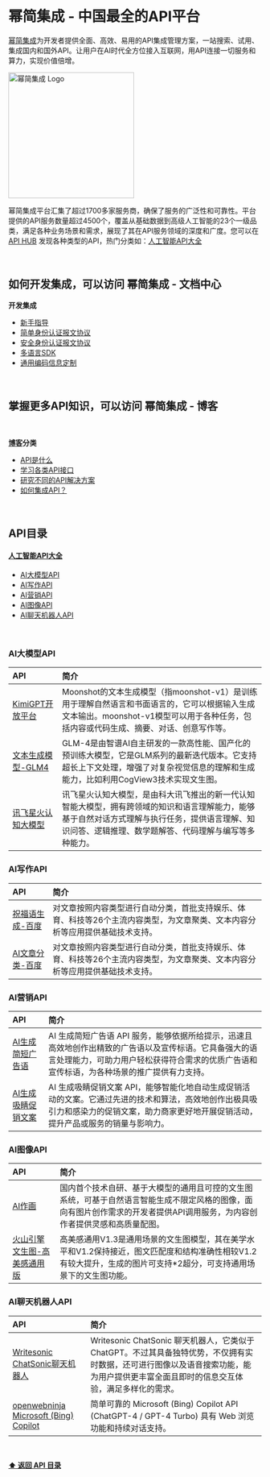 # 幂简集成 - 中国最全的API平台
[幂简集成](https://www.explinks.com)为开发者提供全面、高效、易用的API集成管理方案，一站搜索、试用、集成国内和国外API。让用户在AI时代全方位接入互联网，用API连接一切服务和算力，实现价值倍增。
<br >

<p>
    <a href="https://www.explinks.com">
        <div>
            <img src="https://github.com/Explinks/API-Resources/blob/main/image.png" width="250" alt="幂简集成 Logo" />
        </div>
    </a>
  </p>

幂简集成平台汇集了超过1700多家服务商，确保了服务的广泛性和可靠性。平台提供的API服务数量超过4500个，覆盖从基础数据到高级人工智能的23个一级品类，满足各种业务场景和需求，展现了其在API服务领域的深度和广度。您可以在 [API HUB](https://www.explinks.com/api) 发现各种类型的API，热门分类如：[人工智能API大全](#ai-api-directory)


<br >

## 如何开发集成，可以访问 幂简集成 - 文档中心

<strong>开发集成</strong>

* [新手指导](welcome.md)
* [简单身份认证报文协议](simple-auth.md)
* [安全身份认证报文协议](security-auth.md)
* [多语言SDK](sdk.md)
* [通用编码信息定制](common-code.md)


<br />

## 掌握更多API知识，可以访问 幂简集成 - 博客

<br >

<strong>[博客](https://www.explinks.com/blog)分类</strong>

* [API是什么](https://www.explinks.com/blog/category/api-concept)
* [学习各类API接口](https://www.explinks.com/blog/category/api-discovery)
* [研究不同的API解决方案](https://www.explinks.com/blog/category/api-solution)
* [如何集成API？](https://www.explinks.com/blog/category/api-integration)

<br />

## API目录


#### [人工智能API大全](https://www.explinks.com/bookmark/ai_api_nav) <a name="ai-api-directory" style="color: blue;"></a>


* [AI大模型API](#AI大模型API)
* [AI写作API](#AI写作API)
* [AI营销API](#AI营销API)
* [AI图像API](#AI图像API)
* [AI聊天机器人API](#AI聊天机器人API)


<br >

### AI大模型API
| API | 简介 |
|:---|:---|
| [KimiGPT开放平台](https://apihub.explinks.com/api/scd2024052813171effabb6) | Moonshot的文本生成模型（指moonshot-v1）是训练用于理解自然语言和书面语言的，它可以根据输入生成文本输出。moonshot-v1模型可以用于各种任务，包括内容或代码生成、摘要、对话、创意写作等。|
| [文本生成模型-GLM4](https://apihub.explinks.com/api/ai_model_glm_4) | GLM-4是由智谱AI自主研发的一款高性能、国产化的预训练大模型，它是GLM系列的最新迭代版本。它支持超长上下文处理，增强了对复杂视觉信息的理解和生成能力，比如利用CogView3技术实现文生图。|
| [讯飞星火认知大模型](https://apihub.explinks.com/api/scd20240419689019515653) | 讯飞星火认知大模型，是由科大讯飞推出的新一代认知智能大模型，拥有跨领域的知识和语言理解能力，能够基于自然对话方式理解与执行任务，提供语言理解、知识问答、逻辑推理、数学题解答、代码理解与编写等多种能力。|


### AI写作API
| API | 简介 |
|:---|:---|
| [祝福语生成-百度 ](https://apihub.explinks.com/api/scd2023122535472d70e202) | 对文章按照内容类型进行自动分类，首批支持娱乐、体育、科技等26个主流内容类型，为文章聚类、文本内容分析等应用提供基础技术支持。|
| [AI文章分类-百度 ](https://apihub.explinks.com/api/scd20240409300316e67354) | 对文章按照内容类型进行自动分类，首批支持娱乐、体育、科技等26个主流内容类型，为文章聚类、文本内容分析等应用提供基础技术支持。|


### AI营销API
| API | 简介 |
|:---|:---|
| [ AI生成简短广告语 ](https://apihub.explinks.com/api/ai_short_advertisement_slogan) | AI 生成简短广告语 API 服务，能够依据所给提示，迅速且高效地创作出精致的广告语以及宣传标语。它具备强大的语言处理能力，可助力用户轻松获得符合需求的优质广告语和宣传标语，为各种场景的推广提供有力支持。|
| [AI生成吸睛促销文案 ](https://apihub.explinks.com/api/ai_eye_catching_promotional) | AI 生成吸睛促销文案 API，能够智能化地自动生成促销活动的文案。它通过先进的技术和算法，高效地创作出极具吸引力和感染力的促销文案，助力商家更好地开展促销活动，提升产品或服务的销量与影响力。|


### AI图像API
| API | 简介 |
|:---|:---|
| [AI作画 ](https://apihub.explinks.com/api/scd2024041274211c54ec08) | 国内首个技术自研、基于大模型的通用且可控的文生图系统，可基于自然语言智能生成不限定风格的图像，面向有图片创作需求的开发者提供API调用服务，为内容创作者提供灵感和高质量配图。|
| [火山引擎文生图-高美感通用版 ](https://apihub.explinks.com/api/scd2024042460623aa6b739) | 高美感通用V1.3是通用场景的文生图模型，其在美学水平和V1.2保持接近，图文匹配度和结构准确性相较V1.2有较大提升，生成的图片可支持*2超分，可支持通用场景下的文生图功能。|


### AI聊天机器人API
| API | 简介 |
|:---|:---|
| [Writesonic ChatSonic聊天机器人](https://www.explinks.com/api/scd20240425270209ebce86) |  Writesonic ChatSonic 聊天机器人，它类似于 ChatGPT。不过其具备独特优势，不仅拥有实时数据，还可进行图像以及语音搜索功能，能为用户提供更丰富全面且即时的信息交互体验，满足多样化的需求。|
| [openwebninja Microsoft (Bing) Copilot ](https://www.explinks.com/api/scd20240425154009ebcdf8) | 简单可靠的 Microsoft (Bing) Copilot API (ChatGPT-4 / GPT-4 Turbo) 具有 Web 浏览功能和持续对话支持。|


<br >

**[⬆ 返回 API 目录](#API目录)**

